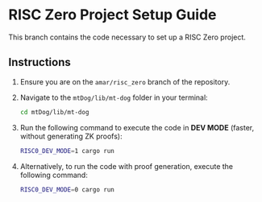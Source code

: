# RISC Zero Project Setup Guide

This branch contains the code necessary to set up a RISC Zero project.

## Instructions

1. Ensure you are on the `amar/risc_zero` branch of the repository.

2. Navigate to the `mtDog/lib/mt-dog` folder in your terminal:

    ```bash
    cd mtDog/lib/mt-dog
    ```

3. Run the following command to execute the code in **DEV MODE** (faster, without generating ZK proofs):

    ```bash
    RISC0_DEV_MODE=1 cargo run
    ```

4. Alternatively, to run the code with proof generation, execute the following command:

    ```bash
    RISC0_DEV_MODE=0 cargo run
    ```


